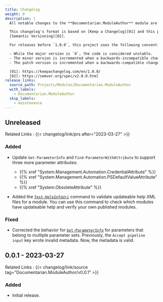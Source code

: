```yaml
---
title: Changelog
weight: 0
description: |
  All notable changes to the **Documentarian.ModuleAuthor** module are documented in this file.

  This changelog's format is based on [Keep a Changelog][01] and this project adheres to
  [Semantic Versioning][02].

  For releases before `1.0.0`, this project uses the following convention:

  - While the major version is `0`, the code is considered unstable.
  - The minor version is incremented when a backwards-incompatible change is introduced.
  - The patch version is incremented when a backwards-compatible change or bug fix is introduced.

  [01]: https://keepachangelog.com/en/1.0.0/
  [02]: https://semver.org/spec/v2.0.0.html
release_links:
  source_path: Projects/Modules/Documentarian.ModuleAuthor
  with_labels:
    - Documentarian.ModuleAuthor
  skip_labels:
    - maintenance
---
```


## Unreleased

Related Links
: {{< changelog/link/prs after="2023-03-27" >}}

### Added

- Update `Get-ParameterInfo` and `Find-ParameterWithAttribute` to support three more parameter
  attributes:

  - {{% xref "System.Management.Automation.CredentialAttribute" %}}
  - {{% xref "System.Management.Automation.PSDefaultValueAttribute" %}}
  - {{% xref "System.ObsoleteAttribute" %}}

- Added the [`Test-HelpInfoUri`] command to validate updateable help XML files for a module. You
  can use this command to check which modules have updateable help and verify your own published
  modules.

### Fixed

- Corrected the behavior for [`Get-ParameterInfo`] for parameters that belong to multiple parameter
  sets. Previously, the `Accept pipeline input` key wrote invalid metadata. Now, the metadata is
  valid.

## 0.0.1 - 2023-03-27

Related Links
: {{< changelog/link/source tag="Documentarian.ModuleAuthor/v0.0.1" >}}

### Added

- Initial release.

<!-- Link Reference Definitions -->
[`Test-HelpInfoUri`]:  /modules/moduleauthor/reference/cmdlets/test-helpinfouri/
[`Get-ParameterInfo`]: /modules/moduleauthor/reference/cmdlets/get-parameterinfo/
